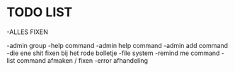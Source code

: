 # TODO LIST
-ALLES FIXEN


-admin group
-help command
-admin help command
-admin add command
-die ene shit fixen bij het rode bolletje
-file system
-remind me command
-list command afmaken / fixen
-error afhandeling
